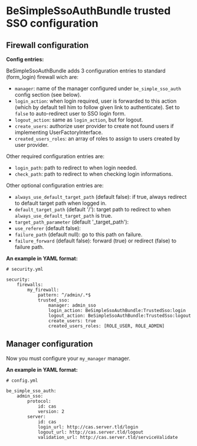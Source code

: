 BeSimpleSsoAuthBundle trusted SSO configuration
===============================================


Firewall configuration
----------------------


**Config entries:**

BeSimpleSsoAuthBundle adds 3 configuration entries to standard (form_login) firewall wich are:

-   `manager`: name of the manager configured under `be_simple_sso_auth` config section (see below).
-   `login_action`: when login required, user is forwarded to this action (which by default tell him to
    follow given link to authenticate). Set to `false` to auto-redirect user to SSO login form.
-   `logout_action`: same as `login_action`, but for logout.
-   `create_users`: authorize user provider to create not found users if implementing UserFactoryInterface.
-   `created_users_roles`: an array of roles to assign to users created by user provider.

Other required configuration entries are:

-   `login_path`: path to redirect to when login needed.
-   `check_path`: path to redirect to when checking login informations.

Other optional configuration entries are:

-   `always_use_default_target_path` (default false): if true, always redirect to default target path when logged in.
-   `default_target_path` (default '/'): target path to redirect to when `always_use_default_target_path` is true.
-   `target_path_parameter` (default '_target_path'):
-   `use_referer` (default false):
-   `failure_path` (default null): go to this path on failure.
-   `failure_forward` (default false): forward (true) or redirect (false) to failure path.


**An example in YAML format:**

    # security.yml

    security:
        firewalls:
            my_firewall:
                pattern: ^/admin/.*$
                trusted_sso:
                    manager: admin_sso
                    login_action: BeSimpleSsoAuthBundle:TrustedSso:login
                    logout_action: BeSimpleSsoAuthBundle:TrustedSso:logout
                    create_users: true
                    created_users_roles: [ROLE_USER, ROLE_ADMIN]


Manager configuration
---------------------


Now you must configure your `my_manager` manager.


**An example in YAML format:**

    # config.yml

    be_simple_sso_auth:
        admin_sso:
            protocol:
                id: cas
                version: 2
            server:
                id: cas
                login_url: http://cas.server.tld/login
                logout_url: http://cas.server.tld/logout
                validation_url: http://cas.server.tld/serviceValidate

